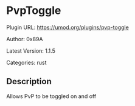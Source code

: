 # PvpToggle

Plugin URL: https://umod.org/plugins/pvp-toggle

Author: 0x89A

Latest Version: 1.1.5

Categories: rust

## Description

Allows PvP to be toggled on and off
